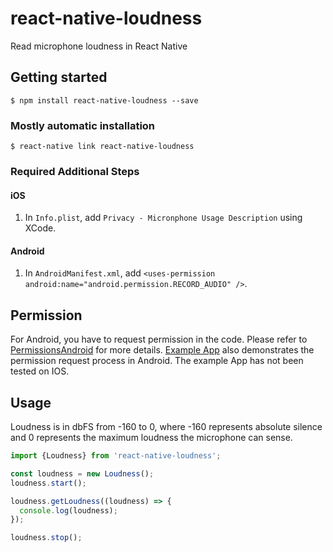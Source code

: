 
# react-native-loudness
Read microphone loudness in React Native

## Getting started

`$ npm install react-native-loudness --save`

### Mostly automatic installation

`$ react-native link react-native-loudness`

### Required Additional Steps

#### iOS
1. In `Info.plist`, add `Privacy - Micronphone Usage Description` using XCode.

#### Android
1. In `AndroidManifest.xml`, add `<uses-permission android:name="android.permission.RECORD_AUDIO" />`.


## Permission
For Android, you have to request permission in the code. Please refer to [PermissionsAndroid](https://facebook.github.io/react-native/docs/permissionsandroid) for more details. [Example App](https://github.com/fchenchen/LoudnessDisplay) also demonstrates the permission request process in Android. The example App has not been tested on IOS.

## Usage
Loudness is in dbFS from -160 to 0, where -160 represents absolute silence and 0 represents the maximum loudness the microphone can sense.

```javascript
import {Loudness} from 'react-native-loudness';

const loudness = new Loudness();
loudness.start();

loudness.getLoudness((loudness) => {
  console.log(loudness);
});

loudness.stop();
```
